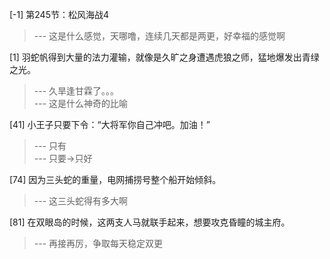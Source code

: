
[-1] 第245节：松风海战4
>--- 这是什么感觉，天哪噜，连续几天都是两更，好幸福的感觉啊<br>

[1] 羽蛇帆得到大量的法力灌输，就像是久旷之身遭遇虎狼之师，猛地爆发出青绿之光。
>--- 久旱逢甘霖了。。。<br>
>--- 这是什么神奇的比喻<br>

[41] 小王子只要下令：“大将军你自己冲吧。加油！”
>--- 只有<br>
>--- 只要→只好<br>

[74] 因为三头蛇的重量，电网捕捞号整个船开始倾斜。
>--- 这三头蛇得有多大啊<br>

[81] 在双眼岛的时候，这两支人马就联手起来，想要攻克昏瞳的城主府。
>--- 再接再厉，争取每天稳定双更<br>
